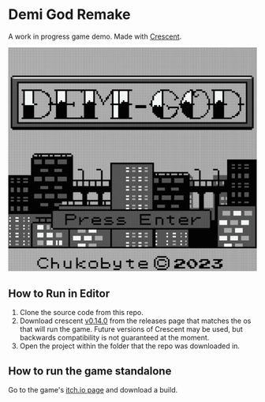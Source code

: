# Demi God Remake

A work in progress game demo.  Made with [Crescent](https://github.com/Chukobyte/crescent).

![DemiGod Title Screen Screenshot](https://raw.githubusercontent.com/Chukobyte/demi-god/main/assets/images/promo/demi_god_title_screen.gif)

## How to Run in Editor

1. Clone the source code from this repo.
2. Download crescent [v0.14.0](https://github.com/Chukobyte/crescent/releases/tag/v0.14.0) from the releases page that matches the os that will run the game.  Future versions of Crescent may be used, but backwards compatibility is not guaranteed at the moment.
3. Open the project within the folder that the repo was downloaded in.

## How to run the game standalone

Go to the game's [itch.io page](https://chukobyte.itch.io/demi-god-remake) and download a build.
